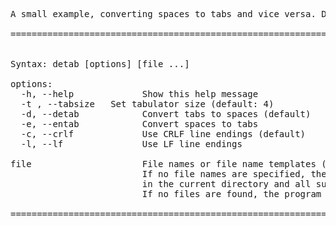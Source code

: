 <pre>
  
A small example, converting spaces to tabs and vice versa. Dart command line program.

=====================================================================


Syntax: detab [options] [file ...]

options:
  -h, --help             Show this help message
  -t <n>, --tabsize <n>  Set tabulator size (default: 4)
  -d, --detab            Convert tabs to spaces (default)
  -e, --entab            Convert spaces to tabs
  -c, --crlf             Use CRLF line endings (default)
  -l, --lf               Use LF line endings

file                     File names or file name templates (wildcards * and ? allowed).
                         If no file names are specified, the program will search for files
                         in the current directory and all subdirectories.
                         If no files are found, the program will exit without error.

====================================================================
</pre>
